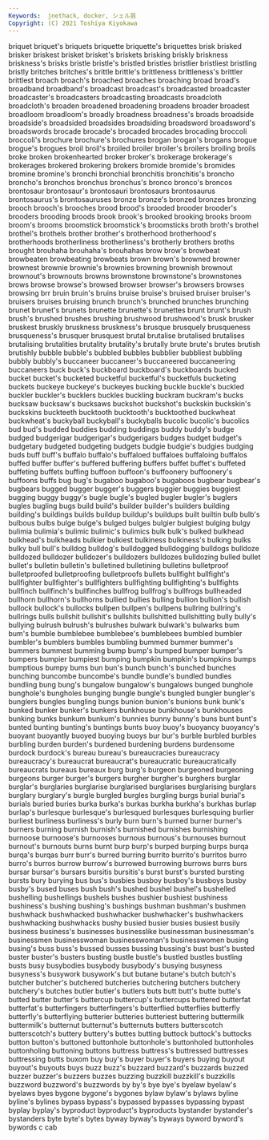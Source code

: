 ```yaml
---
Keywords:  jnethack, docker, シェル芸
Copyright: (C) 2021 Toshiya Kiyokawa
---
```

 briquet briquet's briquets
briquette briquette's briquettes brisk brisked brisker briskest brisket brisket's briskets
brisking briskly briskness briskness's brisks bristle bristle's bristled bristles bristlier
bristliest bristling bristly britches britches's brittle brittle's brittleness brittleness's brittler
brittlest broach broach's broached broaches broaching broad broad's broadband broadband's
broadcast broadcast's broadcasted broadcaster broadcaster's broadcasters broadcasting broadcasts broadcloth broadcloth's
broaden broadened broadening broadens broader broadest broadloom broadloom's broadly broadness
broadness's broads broadside broadside's broadsided broadsides broadsiding broadsword broadsword's broadswords
brocade brocade's brocaded brocades brocading broccoli broccoli's brochure brochure's brochures
brogan brogan's brogans brogue brogue's brogues broil broil's broiled broiler
broiler's broilers broiling broils broke broken brokenhearted broker broker's brokerage
brokerage's brokerages brokered brokering brokers bromide bromide's bromides bromine bromine's
bronchi bronchial bronchitis bronchitis's broncho broncho's bronchos bronchus bronchus's bronco
bronco's broncos brontosaur brontosaur's brontosauri brontosaurs brontosaurus brontosaurus's brontosauruses bronze
bronze's bronzed bronzes bronzing brooch brooch's brooches brood brood's brooded
brooder brooder's brooders brooding broods brook brook's brooked brooking brooks
broom broom's brooms broomstick broomstick's broomsticks broth broth's brothel brothel's
brothels brother brother's brotherhood brotherhood's brotherhoods brotherliness brotherliness's brotherly brothers
broths brought brouhaha brouhaha's brouhahas brow brow's browbeat browbeaten browbeating
browbeats brown brown's browned browner brownest brownie brownie's brownies browning
brownish brownout brownout's brownouts browns brownstone brownstone's brownstones brows browse
browse's browsed browser browser's browsers browses browsing brr bruin bruin's
bruins bruise bruise's bruised bruiser bruiser's bruisers bruises bruising brunch
brunch's brunched brunches brunching brunet brunet's brunets brunette brunette's brunettes
brunt brunt's brush brush's brushed brushes brushing brushwood brushwood's brusk
brusker bruskest bruskly bruskness bruskness's brusque brusquely brusqueness brusqueness's brusquer
brusquest brutal brutalise brutalised brutalises brutalising brutalities brutality brutality's brutally
brute brute's brutes brutish brutishly bubble bubble's bubbled bubbles bubblier
bubbliest bubbling bubbly bubbly's buccaneer buccaneer's buccaneered buccaneering buccaneers buck
buck's buckboard buckboard's buckboards bucked bucket bucket's bucketed bucketful bucketful's
bucketfuls bucketing buckets buckeye buckeye's buckeyes bucking buckle buckle's buckled
buckler buckler's bucklers buckles buckling buckram buckram's bucks bucksaw bucksaw's
bucksaws buckshot buckshot's buckskin buckskin's buckskins buckteeth bucktooth bucktooth's bucktoothed
buckwheat buckwheat's buckyball buckyball's buckyballs bucolic bucolic's bucolics bud bud's
budded buddies budding buddings buddy buddy's budge budged budgerigar budgerigar's
budgerigars budges budget budget's budgetary budgeted budgeting budgets budgie budgie's
budgies budging buds buff buff's buffalo buffalo's buffaloed buffaloes buffaloing
buffalos buffed buffer buffer's buffered buffering buffers buffet buffet's buffeted
buffeting buffets buffing buffoon buffoon's buffoonery buffoonery's buffoons buffs bug
bug's bugaboo bugaboo's bugaboos bugbear bugbear's bugbears bugged bugger bugger's
buggers buggier buggies buggiest bugging buggy buggy's bugle bugle's bugled
bugler bugler's buglers bugles bugling bugs build build's builder builder's
builders building building's buildings builds buildup buildup's buildups built builtin
bulb bulb's bulbous bulbs bulge bulge's bulged bulges bulgier bulgiest
bulging bulgy bulimia bulimia's bulimic bulimic's bulimics bulk bulk's bulked
bulkhead bulkhead's bulkheads bulkier bulkiest bulkiness bulkiness's bulking bulks bulky
bull bull's bulldog bulldog's bulldogged bulldogging bulldogs bulldoze bulldozed bulldozer
bulldozer's bulldozers bulldozes bulldozing bulled bullet bullet's bulletin bulletin's bulletined
bulletining bulletins bulletproof bulletproofed bulletproofing bulletproofs bullets bullfight bullfight's bullfighter
bullfighter's bullfighters bullfighting bullfighting's bullfights bullfinch bullfinch's bullfinches bullfrog bullfrog's
bullfrogs bullheaded bullhorn bullhorn's bullhorns bullied bullies bulling bullion bullion's
bullish bullock bullock's bullocks bullpen bullpen's bullpens bullring bullring's bullrings
bulls bullshit bullshit's bullshits bullshitted bullshitting bully bully's bullying bulrush
bulrush's bulrushes bulwark bulwark's bulwarks bum bum's bumble bumblebee bumblebee's
bumblebees bumbled bumbler bumbler's bumblers bumbles bumbling bummed bummer bummer's
bummers bummest bumming bump bump's bumped bumper bumper's bumpers bumpier
bumpiest bumping bumpkin bumpkin's bumpkins bumps bumptious bumpy bums bun
bun's bunch bunch's bunched bunches bunching buncombe buncombe's bundle bundle's
bundled bundles bundling bung bung's bungalow bungalow's bungalows bunged bunghole
bunghole's bungholes bunging bungle bungle's bungled bungler bungler's bunglers bungles
bungling bungs bunion bunion's bunions bunk bunk's bunked bunker bunker's
bunkers bunkhouse bunkhouse's bunkhouses bunking bunks bunkum bunkum's bunnies bunny
bunny's buns bunt bunt's bunted bunting bunting's buntings bunts buoy
buoy's buoyancy buoyancy's buoyant buoyantly buoyed buoying buoys bur bur's
burble burbled burbles burbling burden burden's burdened burdening burdens burdensome
burdock burdock's bureau bureau's bureaucracies bureaucracy bureaucracy's bureaucrat bureaucrat's bureaucratic
bureaucratically bureaucrats bureaus bureaux burg burg's burgeon burgeoned burgeoning burgeons
burger burger's burgers burgher burgher's burghers burglar burglar's burglaries burglarise
burglarised burglarises burglarising burglars burglary burglary's burgle burgled burgles burgling
burgs burial burial's burials buried buries burka burka's burkas burkha
burkha's burkhas burlap burlap's burlesque burlesque's burlesqued burlesques burlesquing burlier
burliest burliness burliness's burly burn burn's burned burner burner's burners
burning burnish burnish's burnished burnishes burnishing burnoose burnoose's burnooses burnous
burnous's burnouses burnout burnout's burnouts burns burnt burp burp's burped
burping burps burqa burqa's burqas burr burr's burred burring burrito
burrito's burritos burro burro's burros burrow burrow's burrowed burrowing burrows
burrs burs bursar bursar's bursars bursitis bursitis's burst burst's bursted
bursting bursts bury burying bus bus's busbies busboy busboy's busboys
busby busby's bused buses bush bush's bushed bushel bushel's bushelled
bushelling bushellings bushels bushes bushier bushiest bushiness bushiness's bushing bushing's
bushings bushman bushman's bushmen bushwhack bushwhacked bushwhacker bushwhacker's bushwhackers bushwhacking
bushwhacks bushy busied busier busies busiest busily business business's businesses
businesslike businessman businessman's businessmen businesswoman businesswoman's businesswomen busing busing's buss
buss's bussed busses bussing bussing's bust bust's busted buster buster's
busters busting bustle bustle's bustled bustles bustling busts busy busybodies
busybody busybody's busying busyness busyness's busywork busywork's but butane butane's
butch butch's butcher butcher's butchered butcheries butchering butchers butchery butchery's
butches butler butler's butlers buts butt butt's butte butte's butted
butter butter's buttercup buttercup's buttercups buttered butterfat butterfat's butterfingers butterfingers's
butterflied butterflies butterfly butterfly's butterflying butterier butteries butteriest buttering buttermilk
buttermilk's butternut butternut's butternuts butters butterscotch butterscotch's buttery buttery's buttes
butting buttock buttock's buttocks button button's buttoned buttonhole buttonhole's buttonholed
buttonholes buttonholing buttoning buttons buttress buttress's buttressed buttresses buttressing butts
buxom buy buy's buyer buyer's buyers buying buyout buyout's buyouts
buys buzz buzz's buzzard buzzard's buzzards buzzed buzzer buzzer's buzzers
buzzes buzzing buzzkill buzzkill's buzzkills buzzword buzzword's buzzwords by by's
bye bye's byelaw byelaw's byelaws byes bygone bygone's bygones bylaw
bylaw's bylaws byline byline's bylines bypass bypass's bypassed bypasses bypassing
bypast byplay byplay's byproduct byproduct's byproducts bystander bystander's bystanders byte
byte's bytes byway byway's byways byword byword's bywords c cab
